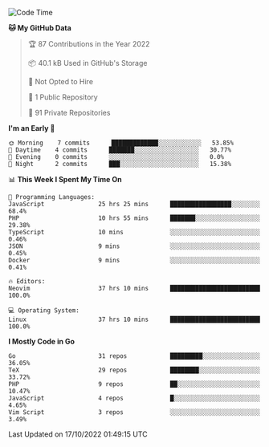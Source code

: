 
<!--START_SECTION:waka-->
![Code Time](http://img.shields.io/badge/Code%20Time-2%2C691%20hrs%2057%20mins-blue)

**🐱 My GitHub Data** 

> 🏆 87 Contributions in the Year 2022
 > 
> 📦 40.1 kB Used in GitHub's Storage 
 > 
> 🚫 Not Opted to Hire
 > 
> 📜 1 Public Repository 
 > 
> 🔑 91 Private Repositories  
 > 
**I'm an Early 🐤** 

```text
🌞 Morning    7 commits      █████████████░░░░░░░░░░░░   53.85% 
🌆 Daytime    4 commits      ███████░░░░░░░░░░░░░░░░░░   30.77% 
🌃 Evening    0 commits      ░░░░░░░░░░░░░░░░░░░░░░░░░   0.0% 
🌙 Night      2 commits      ███░░░░░░░░░░░░░░░░░░░░░░   15.38%

```


📊 **This Week I Spent My Time On** 

```text
💬 Programming Languages: 
JavaScript               25 hrs 25 mins      █████████████████░░░░░░░░   68.4% 
PHP                      10 hrs 55 mins      ███████░░░░░░░░░░░░░░░░░░   29.38% 
TypeScript               10 mins             ░░░░░░░░░░░░░░░░░░░░░░░░░   0.46% 
JSON                     9 mins              ░░░░░░░░░░░░░░░░░░░░░░░░░   0.45% 
Docker                   9 mins              ░░░░░░░░░░░░░░░░░░░░░░░░░   0.41%

🔥 Editors: 
Neovim                   37 hrs 10 mins      █████████████████████████   100.0%

💻 Operating System: 
Linux                    37 hrs 10 mins      █████████████████████████   100.0%

```

**I Mostly Code in Go** 

```text
Go                       31 repos            █████████░░░░░░░░░░░░░░░░   36.05% 
TeX                      29 repos            ████████░░░░░░░░░░░░░░░░░   33.72% 
PHP                      9 repos             ██░░░░░░░░░░░░░░░░░░░░░░░   10.47% 
JavaScript               4 repos             █░░░░░░░░░░░░░░░░░░░░░░░░   4.65% 
Vim Script               3 repos             ░░░░░░░░░░░░░░░░░░░░░░░░░   3.49%

```



 Last Updated on 17/10/2022 01:49:15 UTC
<!--END_SECTION:waka-->
